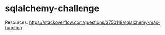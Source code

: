 # sqlalchemy-challenge

Resources:
https://stackoverflow.com/questions/3750118/sqlalchemy-max-function
